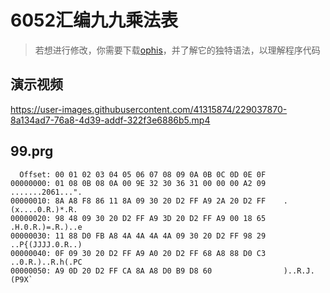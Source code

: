 # 6052汇编九九乘法表
> 若想进行修改，你需要下载[ophis](https://github.com/fumiama/c64-ophis-lib)，并了解它的独特语法，以理解程序代码

## 演示视频

https://user-images.githubusercontent.com/41315874/229037870-8a134ad7-76a8-4d39-addf-322f3e6886b5.mp4

## 99.prg
```
  Offset: 00 01 02 03 04 05 06 07 08 09 0A 0B 0C 0D 0E 0F 	
00000000: 01 08 0B 08 0A 00 9E 32 30 36 31 00 00 00 A2 09    .......2061...".
00000010: 8A A8 F8 86 11 8A 09 30 20 D2 FF A9 2A 20 D2 FF    .(x....0.R.)*.R.
00000020: 98 48 09 30 20 D2 FF A9 3D 20 D2 FF A9 00 18 65    .H.0.R.)=.R.)..e
00000030: 11 88 D0 FB A8 4A 4A 4A 4A 09 30 20 D2 FF 98 29    ..P{(JJJJ.0.R..)
00000040: 0F 09 30 20 D2 FF A9 A0 20 D2 FF 68 A8 88 D0 C3    ..0.R.)..R.h(.PC
00000050: A9 0D 20 D2 FF CA 8A A8 D0 B9 D8 60                )..R.J.(P9X`
```
